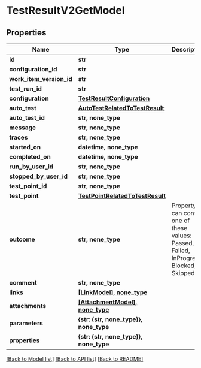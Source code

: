 # TestResultV2GetModel


## Properties
Name | Type | Description | Notes
------------ | ------------- | ------------- | -------------
**id** | **str** |  | 
**configuration_id** | **str** |  | 
**work_item_version_id** | **str** |  | 
**test_run_id** | **str** |  | 
**configuration** | [**TestResultConfiguration**](TestResultConfiguration.md) |  | [optional] 
**auto_test** | [**AutoTestRelatedToTestResult**](AutoTestRelatedToTestResult.md) |  | [optional] 
**auto_test_id** | **str, none_type** |  | [optional] 
**message** | **str, none_type** |  | [optional] 
**traces** | **str, none_type** |  | [optional] 
**started_on** | **datetime, none_type** |  | [optional] 
**completed_on** | **datetime, none_type** |  | [optional] 
**run_by_user_id** | **str, none_type** |  | [optional] 
**stopped_by_user_id** | **str, none_type** |  | [optional] 
**test_point_id** | **str, none_type** |  | [optional] 
**test_point** | [**TestPointRelatedToTestResult**](TestPointRelatedToTestResult.md) |  | [optional] 
**outcome** | **str, none_type** | Property can contain one of these values: Passed, Failed, InProgress, Blocked, Skipped | [optional] 
**comment** | **str, none_type** |  | [optional] 
**links** | [**[LinkModel], none_type**](LinkModel.md) |  | [optional] 
**attachments** | [**[AttachmentModel], none_type**](AttachmentModel.md) |  | [optional] 
**parameters** | **{str: (str, none_type)}, none_type** |  | [optional] 
**properties** | **{str: (str, none_type)}, none_type** |  | [optional] 

[[Back to Model list]](../README.md#documentation-for-models) [[Back to API list]](../README.md#documentation-for-api-endpoints) [[Back to README]](../README.md)


